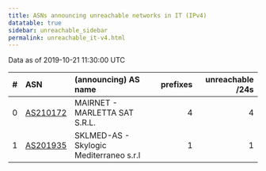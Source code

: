 ```yaml
---
title: ASNs announcing unreachable networks in IT (IPv4)
datatable: true
sidebar: unreachable_sidebar
permalink: unreachable_it-v4.html
---
```


Data as of 2019-10-21 11:30:00 UTC


<div class="datatable-begin"></div>

|   # | ASN                                      | (announcing) AS name                    |   prefixes |   unreachable /24s |
|----:|:-----------------------------------------|:----------------------------------------|-----------:|-------------------:|
|   0 | [AS210172](unreachable_AS210172-v4.html) | MAIRNET - MARLETTA SAT S.R.L.           |          4 |                  4 |
|   1 | [AS201935](unreachable_AS201935-v4.html) | SKLMED-AS - Skylogic Mediterraneo s.r.l |          1 |                  1 |

<div class="datatable-end"></div>